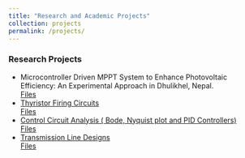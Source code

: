 ```yaml
---
title: "Research and Academic Projects"
collection: projects
permalink: /projects/
---
```


### Research Projects<br>

* Microcontroller Driven MPPT System to Enhance Photovoltaic Efficiency: An Experimental Approach in Dhulikhel, Nepal.
  <a href="../files/Mppt.pdf" target="_blank"> <br>
  Files <br>
* Thyristor Firing Circuits
  <a href="../files/Thyristors.pdf" target="_blank"> <br>
  Files <br>
* Control Circuit Analysis ( Bode, Nyquist plot and PID Controllers)
   <a href="../files/Controllers.pdf" target="_blank"> <br>
  Files <br>
* Transmission Line Designs
   <a href="../files/" target="_blank"> <br>
  Files <br>
 
